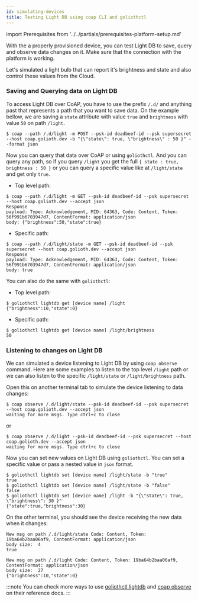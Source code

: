 ```yaml
---
id: simulating-devices
title: Testing Light DB using coap CLI and goliothctl
---
```


import Prerequisites from '../../partials/prerequisites-platform-setup.md'

<Prerequisites />

With the a properly provisioned device, you can test Light DB to save, query and observe data changes on it. Make sure that the connection with the platform is working. 

Let's simulated a light bulb that can report it's brightness and state and also control these values from the Cloud.

### Saving and Querying data on Light DB

To access Light DB over CoAP, you have to use the prefix `/.d/` and anything past that represents a path that you want to save data. On the example bellow, we are saving a `state` attribute with value `true` and `brightness` with value `50` on path `/light`.

```
$ coap --path /.d/light -m POST --psk-id deadbeef-id --psk supersecret --host coap.golioth.dev -b "{\"state\": true, \"brightness\" : 50 }" --format json
```

Now you can query that data over CoAP or using `goliothctl`. And you can query any path, so if you query `/light` you get the full `{ state : true, brightness : 50 }` or you can query a specific value like at `/light/state` and get only `true`.

- Top level path:

```
$ coap --path /.d/light -m GET --psk-id deadbeef-id --psk supersecret --host coap.golioth.dev --accept json
Response
payload: Type: Acknowledgement, MID: 64363, Code: Content, Token: 56f991b6703947d7, ContentFormat: application/json
body: {"brightness":50,"state":true}
```

- Specific path:

```
$ coap --path /.d/light/state -m GET --psk-id deadbeef-id --psk supersecret --host coap.golioth.dev --accept json
Response
payload: Type: Acknowledgement, MID: 64363, Code: Content, Token: 56f991b6703947d7, ContentFormat: application/json
body: true
```

You can also do the same with `goliothctl`:

- Top level path:

```
$ goliothctl lightdb get [device name] /light
{"brightness":10,"state":0}
```

- Specific path:

```
$ goliothctl lightdb get [device name] /light/brightness
50
```

### Listening to changes on Light DB

We can simulated a device listening to Light DB by using `coap observe` command. Here are some examples to listen to the top level `/light` path or we can also listen to the specific `/light/state` or `/light/brightness` path.

Open this on another terminal tab to simulate the device listening to data changes:

```
$ coap observe /.d/light/state --psk-id deadbeef-id --psk supersecret --host coap.golioth.dev --accept json
waiting for more msgs. Type ctrl+c to close
```

or

```
$ coap observe /.d/light --psk-id deadbeef-id --psk supersecret --host coap.golioth.dev --accept json
waiting for more msgs. Type ctrl+c to close
```

Now you can set new values on Light DB using `goliothctl`. You can set a specific value or pass a nested value in `json` format.

```
$ goliothctl lightdb set [device name] /light/state -b "true"
true
$ goliothctl lightdb set [device name] /light/state -b "false"
false
$ goliothctl lightdb set [device name] /light -b "{\"state\": true, \"brightness\": 30 }"
{"state":true,"brightness":30}
```

On the other terminal, you should see the device receiving the new data when it changes:

```
New msg on path /.d/light/state Code: Content, Token: 19ba64b2baa06af9, ContentFormat: application/json
body size:  4
true

New msg on path /.d/light Code: Content, Token: 19ba64b2baa06af9, ContentFormat: application/json
body size:  27
{"brightness":10,"state":0}
```

:::note
You can check more ways to use [goliothctl lightdb](/docs/reference/goliothctl/goliothctl_lightdb) and [coap observe](/docs/reference/coap/coap_observe) on their reference docs.
:::
